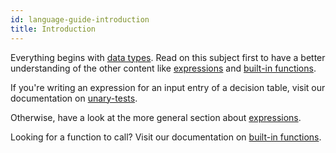 ```yaml
---
id: language-guide-introduction
title: Introduction
---
```


Everything begins with [data types](./feel-data-types.md). Read on this subject first to have a better
understanding of the other content like [expressions](./feel-expressions-introduction.md) and [built-in functions](./feel-functions.md).

If you're writing an expression for an input entry of a decision table, visit our documentation on [unary-tests](./feel-unary-tests.md).

Otherwise, have a look at the more general section
about [expressions](./feel-expressions-introduction.md).

Looking for a function to call? Visit our documentation on [built-in functions](../builtin-functions/feel-built-in-functions-introduction.md).
